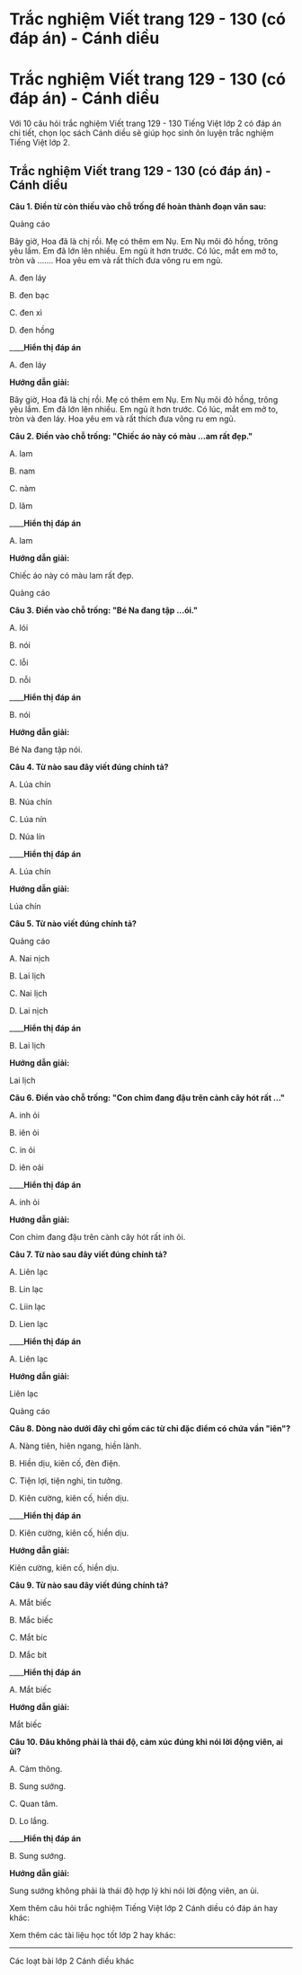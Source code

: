 # Trắc nghiệm Viết trang 129 - 130 (có đáp án) - Cánh diều

# Trắc nghiệm Viết trang 129 - 130 (có đáp án) - Cánh diều

Với 10 câu hỏi trắc nghiệm Viết trang 129 - 130 Tiếng Việt lớp 2 có đáp án chi tiết, chọn lọc sách Cánh diều sẽ giúp học sinh ôn luyện trắc nghiệm Tiếng Việt lớp 2.

## Trắc nghiệm Viết trang 129 - 130 (có đáp án) - Cánh diều

**Câu 1. Điền từ còn thiếu vào chỗ trống để hoàn thành đoạn văn sau:**

Quảng cáo

Bây giờ, Hoa đã là chị rồi. Mẹ có thêm em Nụ. Em Nụ môi đỏ hồng, trông yêu lắm. Em đã lớn lên nhiều. Em ngủ ít hơn trước. Có lúc, mắt em mở to, tròn và ……. Hoa yêu em và rất thích đưa võng ru em ngủ.

A. đen láy

B. đen bạc

C. đen xì

D. đen hồng

____**Hiển thị đáp án**

A. đen láy

**Hướng dẫn giải:**

Bây giờ, Hoa đã là chị rồi. Mẹ có thêm em Nụ. Em Nụ môi đỏ hồng, trông yêu lắm. Em đã lớn lên nhiều. Em ngủ ít hơn trước. Có lúc, mắt em mở to, tròn và đen láy. Hoa yêu em và rất thích đưa võng ru em ngủ.

**Câu 2. Điền vào chỗ trống: "Chiếc áo này có màu ...am rất đẹp."**

A. lam

B. nam

C. nàm

D. lăm

____**Hiển thị đáp án**

A. lam

**Hướng dẫn giải:**

Chiếc áo này có màu lam rất đẹp.

Quảng cáo

**Câu 3. Điền vào chỗ trống: "Bé Na đang tập ...ói."**

A. lói

B. nói

C. lỗi

D. nỗi

____**Hiển thị đáp án**

B. nói

**Hướng dẫn giải:**

Bé Na đang tập nói.

**Câu 4. Từ nào sau đây viết đúng chính tả?**

A. Lúa chín

B. Núa chín

C. Lúa nín

D. Núa lín

____**Hiển thị đáp án**

A. Lúa chín

**Hướng dẫn giải:**

Lúa chín

**Câu 5. Từ nào viết đúng chính tả?**

Quảng cáo

A. Nai nịch

B. Lai lịch

C. Nai lịch

D. Lai nịch

____**Hiển thị đáp án**

B. Lai lịch

**Hướng dẫn giải:**

Lai lịch

**Câu 6. Điền vào chỗ trống: "Con chim đang đậu trên cành cây hót rất ..."**

A. inh ỏi

B. iên ỏi

C. in ỏi

D. iên oải

____**Hiển thị đáp án**

A. inh ỏi

**Hướng dẫn giải:**

Con chim đang đậu trên cành cây hót rất inh ỏi.

**Câu 7. Từ nào sau đây viết đúng chính tả?**

A. Liên lạc

B. Lin lạc

C. Liin lạc

D. Lien lạc

____**Hiển thị đáp án**

A. Liên lạc

**Hướng dẫn giải:**

Liên lạc

Quảng cáo

**Câu 8. Dòng nào dưới đây chỉ gồm các từ chỉ đặc điểm có chứa vần "iên"?**

A. Nàng tiên, hiên ngang, hiền lành.

B. Hiền dịu, kiên cố, đèn điện.

C. Tiện lợi, tiện nghi, tin tưởng.

D. Kiên cường, kiên cố, hiền dịu.

____**Hiển thị đáp án**

D. Kiên cường, kiên cố, hiền dịu.

**Hướng dẫn giải:**

Kiên cường, kiên cố, hiền dịu.

**Câu 9. Từ nào sau đây viết đúng chính tả?**

A. Mắt biếc

B. Mắc biếc

C. Mắt bíc

D. Mắc bít

____**Hiển thị đáp án**

A. Mắt biếc

**Hướng dẫn giải:**

Mắt biếc

**Câu 10. Đâu không phải là thái độ, cảm xúc đúng khi nói lời động viên, ai ủi?**

A. Cảm thông. 

B. Sung sướng.

C. Quan tâm.

D. Lo lắng.

____**Hiển thị đáp án**

B. Sung sướng.

**Hướng dẫn giải:**

Sung sướng không phải là thái độ hợp lý khi nói lời động viên, an ủi. 

Xem thêm câu hỏi trắc nghiệm Tiếng Việt lớp 2 Cánh diều có đáp án hay khác:

Xem thêm các tài liệu học tốt lớp 2 hay khác:

* * *

Các loạt bài lớp 2 Cánh diều khác
